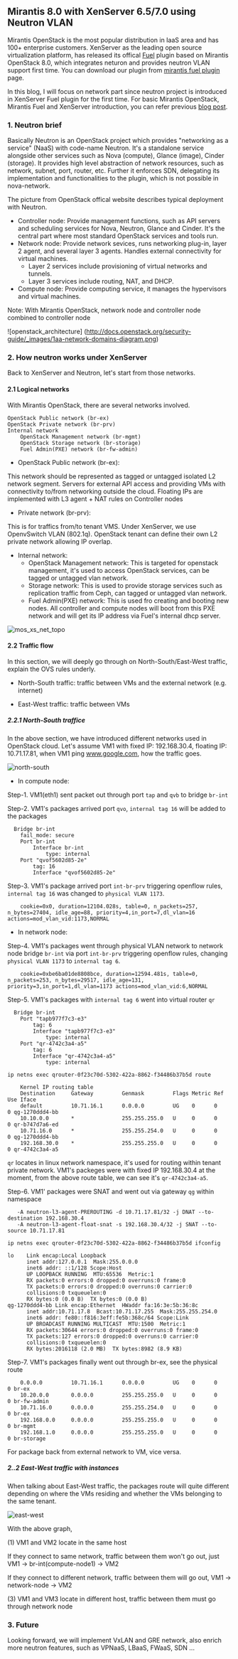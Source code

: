 ## Mirantis 8.0 with XenServer 6.5/7.0 using Neutron VLAN

Mirantis OpenStack is the most popular distribution in IaaS area and
has 100+ enterprise customers.
XenServer as the leading open source virtualization platform, has released
its offical [Fuel](https://wiki.openstack.org/wiki/Fuel) plugin based on Mirantis
OpenStack 8.0, which integrates neturon and provides neutron VLAN support first time.
You can download our plugin from 
[mirantis fuel plugin](https://www.mirantis.com/validated-solution-integrations/fuel-plugins/) page.


In this blog, I will focus on network part since neutron project is introduced in
XenServer Fuel plugin for the first time. For basic Mirantis OpenStack, Mirantis Fuel
and XenServer introduction, you can refer previous
[blog post](https://github.com/citrix-openstack/blogentries/blob/master/Introduction_To_XenServer_Fuel_Plugin.md).

### 1. Neutron brief

Basically Neutron is an OpenStack project which provides "networking as a service" (NaaS)
with code-name Neutron. It's a standalone service alongside other services such as Nova (compute), 
Glance (image), Cinder (storage). It provides high level abstraction of network resources,
such as network, subnet, port, router, etc. Further it enforces SDN, delegating its implementation
and functionalities to the plugin, which is not possible in nova-network.

The picture from OpenStack offical website describes typical deployment with Neutron.

* Controller node: Provide management functions, such as API servers and scheduling
services for Nova, Neutron, Glance and Cinder. It's the central part where most standard
OpenStack services and tools run.
* Network node: Provide network sevices, runs networking plug-in, layer 2 agent,
and several layer 3 agents. Handles external connectivity for virtual machines.
    * Layer 2 services include provisioning of virtual networks and tunnels. 
    * Layer 3 services include routing, NAT, and DHCP.
* Compute node: Provide computing service, it manages the hypervisors and virtual machines.

Note: With Mirantis OpenStack, network node and controller node combined to controller node

![openstack_architecture]
(http://docs.openstack.org/security-guide/_images/1aa-network-domains-diagram.png)

### 2. How neutron works under XenServer

Back to XenServer and Neutron, let's start from those networks.

#### 2.1 Logical networks

With Mirantis OpenStack, there are several networks involved.

    OpenStack Public network (br-ex)
    OpenStack Private network (br-prv)
    Internal network
        OpenStack Management network (br-mgmt)
        OpenStack Storage network (br-storage)
        Fuel Admin(PXE) network (br-fw-admin)

* OpenStack Public network (br-ex): 

This network should be represented as tagged or untagged isolated L2 network
segment. Servers for external API access and providing VMs with connectivity
to/from networking outside the cloud. Floating IPs are implemented with L3
agent + NAT rules on Controller nodes

* Private network (br-prv):

This is for traffics from/to tenant VMS. Under XenServer, we use OpenvSwitch VLAN (802.1q). 
OpenStack tenant can define their own L2 private network allowing IP overlap.

* Internal network:
    * OpenStack Management network: This is targeted for openstack management, it's used
to access OpenStack services, can be tagged or untagged vlan network.
    * Storage network: This is used to provide storage services such as replication traffic
  from Ceph, can tagged or untagged vlan network.
    * Fuel Admin(PXE) network: This is used fro creating and booting new nodes.
All controller and compute nodes will boot from this PXE network and will get
its IP address via Fuel's internal dhcp server.

![mos_xs_net_topo](https://github.com/Annie-XIE/summary-os/blob/master/pic/MOS-XS-net-topo.png)

#### 2.2 Traffic flow

In this section, we will deeply go through on North-South/East-West traffic, explain the OVS rules underly.

* North-South traffic: traffic between VMs and the external network (e.g. internet)

* East-West traffic: traffic between VMs

##### 2.2.1 North-South traffice

In the above section, we have introduced different networks used in OpenStack cloud.
Let's assume VM1 with fixed IP: 192.168.30.4, floating IP: 10.71.17.81,
when VM1 ping www.google.com, how the traffic goes.

![north-south](https://github.com/Annie-XIE/summary-os/blob/master/pic/north-south-traffic-mark.png)

* In compute node:

Step-1. VM1(eth1) sent packet out through port `tap` and `qvb` to bridge `br-int`

Step-2. VM1's packages arrived port `qvo`, `internal tag 16` will be added to the packages


      Bridge br-int
        fail_mode: secure
        Port br-int
            Interface br-int
                type: internal
        Port "qvof5602d85-2e"
            tag: 16
            Interface "qvof5602d85-2e"

Step-3. VM1's package arrived port `int-br-prv` triggering openflow rules, 
`internal tag 16` was changed to `physical VLAN 1173`.

        cookie=0x0, duration=12104.028s, table=0, n_packets=257, n_bytes=27404, idle_age=88, priority=4,in_port=7,dl_vlan=16 actions=mod_vlan_vid:1173,NORMAL

* In network node:

Step-4. VM1's packages went through physical VLAN network to
network node bridge `br-int` via port `int-br-prv` triggering
openflow rules, changing `physical VLAN 1173` to `internal tag 6`.

        cookie=0xbe6ba01de8808bce, duration=12594.481s, table=0, n_packets=253, n_bytes=29517, idle_age=131, priority=3,in_port=1,dl_vlan=1173 actions=mod_vlan_vid:6,NORMAL

Step-5. VM1's packages with `internal tag 6` went into virtual router `qr`

      Bridge br-int
        Port "tapb977f7c3-e3"
            tag: 6
            Interface "tapb977f7c3-e3"
                type: internal
        Port "qr-4742c3a4-a5"
            tag: 6
            Interface "qr-4742c3a4-a5"
                type: internal

`ip netns exec qrouter-0f23c70d-5302-422a-8862-f34486b37b5d route`

        Kernel IP routing table
        Destination     Gateway         Genmask         Flags Metric Ref    Use Iface
        default         10.71.16.1      0.0.0.0         UG    0      0        0 qg-1270ddd4-bb
        10.10.0.0       *               255.255.255.0   U     0      0        0 qr-b747d7a6-ed
        10.71.16.0      *               255.255.254.0   U     0      0        0 qg-1270ddd4-bb
        192.168.30.0    *               255.255.255.0   U     0      0        0 qr-4742c3a4-a5

`qr` locates in linux network namespace, it's used for routing within
tenant private network. VM1's packeges were with fixed IP 192.168.30.4
at the moment, from the above route table, we can see it's `qr-4742c3a4-a5`.

Step-6. VM1' packages were SNAT and went out via gateway `qg` within namespace

       -A neutron-l3-agent-PREROUTING -d 10.71.17.81/32 -j DNAT --to-destination 192.168.30.4
       -A neutron-l3-agent-float-snat -s 192.168.30.4/32 -j SNAT --to-source 10.71.17.81

`ip netns exec qrouter-0f23c70d-5302-422a-8862-f34486b37b5d ifconfig`

    lo    Link encap:Local Loopback  
          inet addr:127.0.0.1  Mask:255.0.0.0
          inet6 addr: ::1/128 Scope:Host
          UP LOOPBACK RUNNING  MTU:65536  Metric:1
          RX packets:0 errors:0 dropped:0 overruns:0 frame:0
          TX packets:0 errors:0 dropped:0 overruns:0 carrier:0
          collisions:0 txqueuelen:0 
          RX bytes:0 (0.0 B)  TX bytes:0 (0.0 B)
    qg-1270ddd4-bb Link encap:Ethernet  HWaddr fa:16:3e:5b:36:8c  
          inet addr:10.71.17.8  Bcast:10.71.17.255  Mask:255.255.254.0
          inet6 addr: fe80::f816:3eff:fe5b:368c/64 Scope:Link
          UP BROADCAST RUNNING MULTICAST  MTU:1500  Metric:1
          RX packets:30644 errors:0 dropped:0 overruns:0 frame:0
          TX packets:127 errors:0 dropped:0 overruns:0 carrier:0
          collisions:0 txqueuelen:0 
          RX bytes:2016118 (2.0 MB)  TX bytes:8982 (8.9 KB)

Step-7. VM1's packages finally went out through br-ex, see the physical route

        0.0.0.0         10.71.16.1      0.0.0.0         UG    0      0        0 br-ex
        10.20.0.0       0.0.0.0         255.255.255.0   U     0      0        0 br-fw-admin
        10.71.16.0      0.0.0.0         255.255.254.0   U     0      0        0 br-ex
        192.168.0.0     0.0.0.0         255.255.255.0   U     0      0        0 br-mgmt
        192.168.1.0     0.0.0.0         255.255.255.0   U     0      0        0 br-storage

For package back from external network to VM, vice versa.

##### 2..2 East-West traffic with instances

When talking about East-West traffic, the packages route will quite different
depending on where the VMs residing and whether the VMs belonging to the same tenant.

![east-west](https://github.com/Annie-XIE/summary-os/blob/master/pic/East-West-traffic-mark.png)

With the above graph, 

(1) VM1 and VM2 locate in the same host

If they connect to same network, traffic between them won't go out, just VM1 -> br-int(compute-node1) -> VM2

If they connect to different network, traffic between them will go out, VM1 -> network-node -> VM2

(3) VM1 and VM3 locate in different host, traffic between them must go through network node

### 3. Future

Looking forward, we will implement VxLAN and GRE network, also enrich more neutron features,
such as VPNaaS, LBaaS, FWaaS, SDN ...
